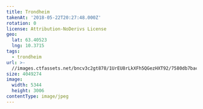 ```yaml
---
title: Trondheim
takenAt: '2018-05-22T20:27:48.000Z'
rotation: 0
license: Attribution-NoDerivs License
geo:
  lat: 63.40523
  lng: 10.3715
tags:
  - trondheim
url: >-
  //images.ctfassets.net/bncv3c2gt878/1UrEU8rLkXFh5QGezHXT92/7580db7bacf313887c09cb38efe17a59/trondheim_28413707238_o
size: 4049274
image:
  width: 5344
  height: 3006
contentType: image/jpeg
---
```


